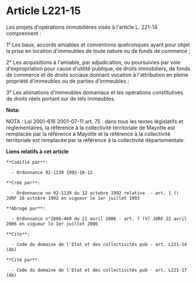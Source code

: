 # Article L221-15

Les projets d'opérations immobilières visés à l'article L. 221-14 comprennent :

1° Les baux, accords amiables et conventions quelconques ayant pour objet la prise en location d'immeubles de toute nature ou
de fonds de commerce ;

2° Les acquisitions à l'amiable, par adjudication, ou poursuivies par voie d'expropriation pour cause d'utilité publique, de
droits immobiliers, de fonds de commerce et de droits sociaux donnant vocation à l'attribution en pleine propriété
d'immeubles ou de parties d'immeubles ;

3° Les aliénations d'immeubles domaniaux et les opérations constitutives de droits réels portant sur de tels immeubles.

**Nota:**

NOTA : Loi 2001-616 2001-07-11 art. 75 : dans tous les textes législatifs et réglementaires, la référence à la collectivité
territoriale de Mayotte est remplacée par la référence à Mayotte et la référence à la collectivité territoriale est remplacée
par la référence à la collectivité départementale.

**Liens relatifs à cet article**

	**Codifié par**:

	  - Ordonnance 92-1139 1992-10-12

	**Créé par**:

	  - Ordonnance no 92-1139 du 12 octobre 1992 relative  - art. 1 () JORF 16 octobre 1992 en vigueur le 1er juillet 1993

	**Abrogé par**:

	  - Ordonnance n°2006-460 du 21 avril 2006 - art. 7 (V) JORF 22 avril 2006 en vigueur le 1er juillet 2006

	**Cite**:

	  - Code du domaine de l'Etat et des collectivités pub - art. L221-14 (Ab)

	**Cité par**:

	  - Code du domaine de l'Etat et des collectivités pub - art. L221-17 (Ab)
